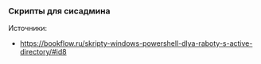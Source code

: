 ### Скрипты для сисадмина
Источники:
* https://bookflow.ru/skripty-windows-powershell-dlya-raboty-s-active-directory/#id8
